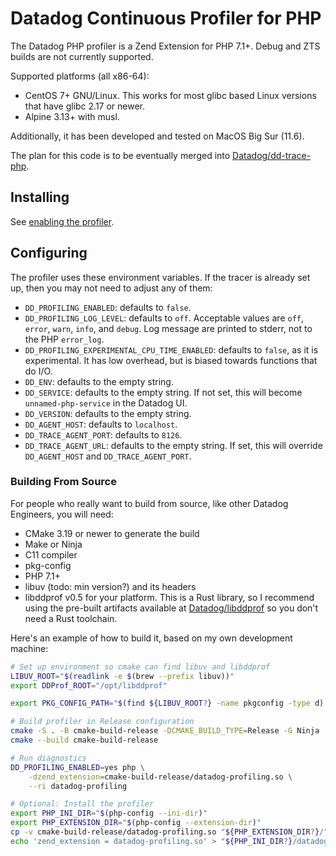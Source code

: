 # Datadog Continuous Profiler for PHP

The Datadog PHP profiler is a Zend Extension for PHP 7.1+. Debug and ZTS builds
are not currently supported.

Supported platforms (all x86-64):
 - CentOS 7+ GNU/Linux. This works for most glibc based Linux versions that have
   glibc 2.17 or newer.
 - Alpine 3.13+ with musl.

Additionally, it has been developed and tested on MacOS Big Sur (11.6).

The plan for this code is to be eventually merged into
[Datadog/dd-trace-php](https://github.com/DataDog/dd-trace-php).

## Installing

See [enabling the profiler](https://docs.datadoghq.com/tracing/profiler/enabling/php/).

## Configuring

The profiler uses these environment variables. If the tracer is already set up,
then you may not need to adjust any of them:

 - `DD_PROFILING_ENABLED`: defaults to `false`.
 - `DD_PROFILING_LOG_LEVEL`: defaults to `off`. Acceptable values are `off`,
   `error`, `warn`, `info`, and `debug`. Log message are printed to stderr, not
   to the PHP `error_log`.
 - `DD_PROFILING_EXPERIMENTAL_CPU_TIME_ENABLED`: defaults to `false`, as it is
   experimental. It has low overhead, but is biased towards functions that do
   I/O.
 - `DD_ENV`: defaults to the empty string.
 - `DD_SERVICE`: defaults to the empty string. If not set, this will become
   `unnamed-php-service` in the Datadog UI.
 - `DD_VERSION`: defaults to the empty string.
 - `DD_AGENT_HOST`: defaults to `localhost`.
 - `DD_TRACE_AGENT_PORT`: defaults to `8126`.
 - `DD_TRACE_AGENT_URL`: defaults to the empty string. If set, this will
   override `DD_AGENT_HOST` and `DD_TRACE_AGENT_PORT`.

### Building From Source

For people who really want to build from source, like other Datadog Engineers,
you will need:

 - CMake 3.19 or newer to generate the build
 - Make or Ninja
 - C11 compiler
 - pkg-config
 - PHP 7.1+
 - libuv (todo: min version?) and its headers
 - libddprof v0.5 for your platform. This is a Rust library, so I recommend
   using the pre-built artifacts available at
   [Datadog/libddprof](https://github.com/DataDog/libddprof/releases) so you
   don't need a Rust toolchain.

Here's an example of how to build it, based on my own development machine:

```bash
# Set up environment so cmake can find libuv and libddprof
LIBUV_ROOT="$(readlink -e $(brew --prefix libuv))"
export DDProf_ROOT="/opt/libddprof"

export PKG_CONFIG_PATH="$(find ${LIBUV_ROOT?} -name pkgconfig -type d):$PKG_CONFIG_PATH"

# Build profiler in Release configuration
cmake -S . -B cmake-build-release -DCMAKE_BUILD_TYPE=Release -G Ninja
cmake --build cmake-build-release

# Run diagnostics
DD_PROFILING_ENABLED=yes php \
    -dzend_extension=cmake-build-release/datadog-profiling.so \
    --ri datadog-profiling

# Optional: Install the profiler
export PHP_INI_DIR="$(php-config --ini-dir)"
export PHP_EXTENSION_DIR="$(php-config --extension-dir)"
cp -v cmake-build-release/datadog-profiling.so "${PHP_EXTENSION_DIR?}/"
echo 'zend_extension = datadog-profiling.so' > "${PHP_INI_DIR?}/datadog-profiling.ini"
```
